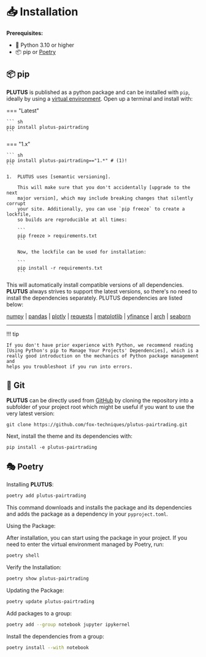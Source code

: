 # 📥 Installation 


**Prerequisites:**

- 🐍 Python 3.10 or higher 
- 📦 pip or [Poetry] 


## 📦 pip

**PLUTUS** is published as a python package and can be installed with
`pip`, ideally by using a [virtual environment]. Open up a terminal and install with:

=== "Latest"

    ``` sh
    pip install plutus-pairtrading
    ```

=== "1.x"

    ``` sh
    pip install plutus-pairtrading=="1.*" # (1)!
    ```

    1.  PLUTUS uses [semantic versioning].

        This will make sure that you don't accidentally [upgrade to the next
        major version], which may include breaking changes that silently corrupt
        your site. Additionally, you can use `pip freeze` to create a lockfile,
        so builds are reproducible at all times:

        ```
        pip freeze > requirements.txt
        ```

        Now, the lockfile can be used for installation:

        ```
        pip install -r requirements.txt
        ```

This will automatically install compatible versions of all dependencies. **PLUTUS** always strives to support the latest versions, so there's no need to install the dependencies separately. PLUTUS dependencies are listed below: 

  [numpy] | [pandas] | [plotly] | [requests] | [matplotlib] | [yfinance] | [arch] | [seaborn]

---

!!! tip

    If you don't have prior experience with Python, we recommend reading
    [Using Python's pip to Manage Your Projects' Dependencies], which is a
    really good introduction on the mechanics of Python package management and
    helps you troubleshoot if you run into errors.

  [Python package]: https://pypi.org/project/plutus-pairtrading/
  [virtual environment]: https://realpython.com/what-is-pip/#using-pip-in-a-python-virtual-environment
  [semantic versioning]: https://semver.org/
  [Using Python's pip to Manage Your Projects' Dependencies]: https://realpython.com/what-is-pip/


## 🐙 Git

**PLUTUS** can be directly used from [GitHub] by cloning the
repository into a subfolder of your project root which might be useful if you
want to use the very latest version:

```
git clone https://github.com/fox-techniques/plutus-pairtrading.git
```

Next, install the theme and its dependencies with:

```
pip install -e plutus-pairtrading
```

## 🎭 Poetry


Installing **PLUTUS**:

```bash
poetry add plutus-pairtrading
```

This command downloads and installs the package and its dependencies and adds the package as a dependency in your `pyproject.toml`.

Using the Package:

After installation, you can start using the package in your project. If you need to enter the virtual environment managed by Poetry, run:

```bash
poetry shell
```

Verify the Installation:

```bash
poetry show plutus-pairtrading
```

Updating the Package:

```bash
poetry update plutus-pairtrading
```

Add packages to a group:

```bash
poetry add --group notebook jupyter ipykernel
```

Install the dependencies from a group:
```bash
poetry install --with notebook
```


  [GitHub]: https://github.com/fox-techniques/plutus-pairtrading
  [numpy]: https://pypi.org/project/numpy/
  [pandas]: https://pypi.org/project/pandas/
  [plotly]: https://pypi.org/project/plotly/
  [requests]: https://pypi.org/project/requests/
  [matplotlib]: https://pypi.org/project/matplotlib
  [yfinance]: https://pypi.org/project/yfinance
  [arch]: https://pypi.org/project/arch
  [seaborn]: https://pypi.org/project/seaborn
  [Poetry]: https://python-poetry.org/docs/#installation